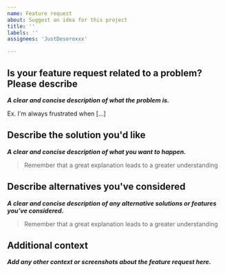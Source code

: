 ```yaml
---
name: Feature request
about: Suggest an idea for this project
title: ''
labels: ''
assignees: 'JustDesoroxxx'

---
```


## Is your feature request related to a problem? Please describe

***A clear and concise description of what the problem is.*** 

Ex. I'm always frustrated when [...]

## Describe the solution you'd like

***A clear and concise description of what you want to happen.***

> Remember that a great explanation leads to a greater understanding

## Describe alternatives you've considered

***A clear and concise description of any alternative solutions or features you've considered.***

> Remember that a great explanation leads to a greater understanding

## Additional context

***Add any other context or screenshots about the feature request here.***
